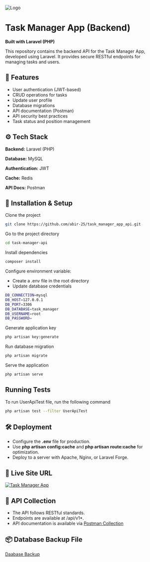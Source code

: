 
![Logo](https://api-task.agameeit.com/images/logo_xs.png)


# Task Manager App (Backend)

**Built with Laravel (PHP)**

This repository contains the backend API for the Task Manager App, developed using Laravel. It provides secure RESTful endpoints for managing tasks and users.


## 🚀 Features

- User authentication (JWT-based)
- CRUD operations for tasks
- Update user profile
- Database migrations
- API documentation (Postman)
- API security best practices
- Task status and position management


## ⚙️ Tech Stack

**Backend:** Laravel (PHP)

**Database:** MySQL

**Authentication:** JWT

**Cache:** Redis

**API Docs:** Postman


## 🔧 Installation & Setup

Clone the project

```bash
git clone https://github.com/abir-25/task_manager_app_api.git
```

Go to the project directory

```bash
cd task-manager-api
```

Install dependencies

```bash
composer install
```

Configure environment variable:
- Create a .env file in the root directory
- Update database credentials
```bash
DB_CONNECTION=mysql
DB_HOST=127.0.0.1
DB_PORT=3306
DB_DATABASE=task_manager
DB_USERNAME=root
DB_PASSWORD=

```

Generate application key

```bash
php artisan key:generate
```

Run database migration

```bash
php artisan migrate
```

Serve the application

```bash
php artisan serve
```
## Running Tests

To run UserApiTest file, run the following command

```bash
php artisan test --filter UserApiTest
```


## 🛠️ Deployment

- Configure the **.env** file for production.
- Use **php artisan config:cache** and **php artisan route:cache** for optimization.
- Deploy to a server with Apache, Nginx, or Laravel Forge.

## 🔗 Live Site URL
[![Task Manager App](https://api-task.agameeit.com/images/logo_xs.png)](https://api-task.agameeit.com/)



## 📄 API Collection
- The API follows RESTful standards.
- Endpoints are available at /api/v1*.
- API documentation is available via [Postman Collection](https://drive.google.com/file/d/1bdM52wQ5GWZV20598jpPa1U9MOoU1MSu/view?usp=sharing)



## 📦 Database Backup File
[Daabase Backup](https://drive.google.com/file/d/1uhy6l8RIThTNik2svzoCh2Ff1JV4ih78/view?usp=sharing)

